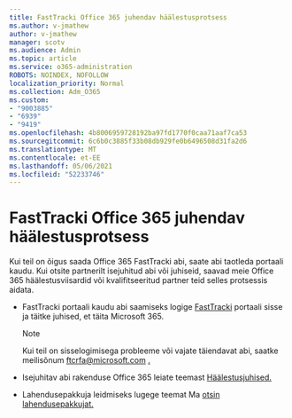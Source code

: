 ```yaml
---
title: FastTracki Office 365 juhendav häälestusprotsess
ms.author: v-jmathew
author: v-jmathew
manager: scotv
ms.audience: Admin
ms.topic: article
ms.service: o365-administration
ROBOTS: NOINDEX, NOFOLLOW
localization_priority: Normal
ms.collection: Adm_O365
ms.custom:
- "9003885"
- "6939"
- "9419"
ms.openlocfilehash: 4b8006959728192ba97fd1770f0caa71aaf7ca53
ms.sourcegitcommit: 6c6b0c3885f33b08db929fe0b6496508d31fa2d6
ms.translationtype: MT
ms.contentlocale: et-EE
ms.lasthandoff: 05/06/2021
ms.locfileid: "52233746"
---
```

# <a name="guided-office-365-setup-process-with-fasttrack"></a>FastTracki Office 365 juhendav häälestusprotsess

Kui teil on õigus saada Office 365 FastTracki abi, saate abi taotleda portaali kaudu. Kui otsite partnerilt isejuhitud abi või juhiseid, saavad meie Office 365 häälestusviisardid või kvalifitseeritud partner teid selles protsessis aidata.

- FastTracki portaali kaudu abi saamiseks logige [FastTracki](https://go.microsoft.com/fwlink/?linkid=2125443) portaali sisse ja täitke juhised, et täita Microsoft 365.

    > [!NOTE]
    > Kui teil on sisselogimisega probleeme või vajate täiendavat abi, saatke meilisõnum ftcrfa@microsoft.com [.](mailto:ftcrfa@microsoft.com)

- Isejuhitav abi rakenduse Office 365 leiate teemast [Häälestusjuhised.](https://go.microsoft.com/fwlink/?linkid=2125827)
- Lahendusepakkuja leidmiseks lugege teemat Ma [otsin lahendusepakkujat.](https://go.microsoft.com/fwlink/?linkid=2125918)